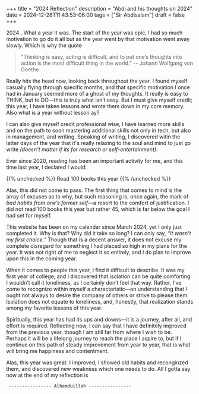 +++
title = "2024 Reflection"
description = "Abdi and his thoughts on 2024"
date = 2024-12-28T11:43:53-06:00
tags = ["Sir Abdisalam"]
draft = false
+++

2024 . What a year it was. The start of the year was epic, I had so much motivation to go do it all but as the year went by that motivation went away slowly. Which is why the quote 

> "Thinking is easy, acting is difficult, and to put one’s thoughts into action is the most difficult thing in the world." -- Johann Wolfgang von Goethe

Really hits the head now, looking back throughout the year. I found myself casually flying through specific months, and that specific motivation I once had in January seemed more of a ghost of my thoughts. It really is easy to THINK, but to DO—this is truly what isn’t easy. But I must give myself credit; this year, I have taken lessons and wrote them down in my core memory. Also what is a year without lesson ay? 

I can also give myself credit professional wise, I have learned more skills and on the path to soon mastering additional skills not only in tech, but also in management, and writing. Speaking of writing, I discovered witin the latter days of the year that it's really relaxing to the soul and mind to just go write <i>(doesn't matter if its for research or self-entertainment)</i>.

Ever since 2020, reading has been an important activity for me, and this time last year, I declared I would:

{{% unchecked %}} Read 100 books this year {{% /unchecked %}}

Alas, this did not come to pass. The first thing that comes to mind is the array of excuses as to why, but such reasoning is, once again, the mark of <i>bad habits from one’s former self</i>—a resort to the comfort of justification. I did not read 100 books this year but rather 45, which is far below the goal I had set for myself.

This website has been on my calendar since March 2024, yet I only just completed it. Why is that? Why did it take so long? I can only say, <i>“It wasn’t my first choice.”</i> Though that is a decent answer, it does not excuse my complete disregard for something I had placed so high in my plans for the year. It was not right of me to neglect it so entirely, and I do plan to improve upon this in the coming year.

When it comes to people this year, I find it difficult to describe. It was my first year of college, and I discovered that isolation can be quite comforting. I wouldn’t call it loneliness, as I certainly don’t feel that way. Rather, I’ve come to recognize within myself a characteristic—an understanding that I ought not always to desire the company of others or strive to please them. Isolation does not equate to loneliness, and, honestly, that realization stands among my favorite lessons of this year.

Spiritually, this year has had its ups and downs—it is a journey, after all, and effort is required. Reflecting now, I can say that I have definitely improved from the previous year, though I am still far from where I wish to be. Perhaps it will be a lifelong journey to reach the place I aspire to, but if I continue on this path of steady improvement from year to year, that is what will bring me happiness and contentment.

Alas, this year was great. I improved, I showed old habits and reconginzed them, and discovered new weakness which one needs to do. All I gotta say now at the end of my reflection is 
 
     ---------------- Alhamduillah ---------------- 



